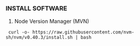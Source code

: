 ### INSTALL SOFTWARE
1. Node Version Manager (MVN)
```
 curl -o- https://raw.githubusercontent.com/nvm-sh/nvm/v0.40.3/install.sh | bash
```
